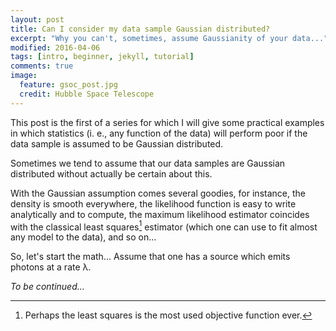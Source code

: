 ```yaml
---
layout: post
title: Can I consider my data sample Gaussian distributed?
excerpt: "Why you can't, sometimes, assume Gaussianity of your data..."
modified: 2016-04-06
tags: [intro, beginner, jekyll, tutorial]
comments: true
image:
  feature: gsoc_post.jpg
  credit: Hubble Space Telescope
---
```

This post is the first of a series for which I will give some practical examples in which statistics (i. e., any function of the data) will perform poor if the data sample is assumed to be Gaussian distributed.

Sometimes we tend to assume that our data samples are Gaussian distributed without actually be certain about this. 

With the Gaussian assumption comes several goodies, for instance, the density is smooth everywhere, the likelihood function is easy to write analytically and to compute, the maximum likelihood estimator coincides with the classical least squares[^1] estimator (which one can use to fit almost any model to the data), and so on... 

So, let's start the math...
Assume that one has a source which emits photons at a rate &#955;.

_To be continued..._

[^1]: Perhaps the least squares is the most used objective function ever.

